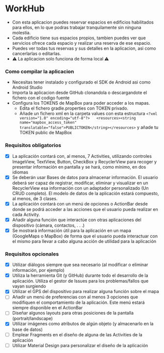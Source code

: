 # WorkHub

- Con esta aplicacion puedes reservar espacios en edificios habilitados para ellos, en lo que podras trabajar tranquilamente sin ninguna molestia.
- Cada edificio tiene sus espacios propios, tambien puedes ver que servicios ofrece cada espacio y realizar una reserva de ese espacio.
- Puedes ver todas tus reservas y sus detalles en la aplicacion, asi como cancerlarlas o editarlas.
- :warning: La aplicacion solo funciona de forma local :warning:

### Como compilar la aplicacion
* Necesitas tener instalado y configurado el SDK de Android asi como Android Studio
* Importa la aplicacion desde GitHub clonandola o descargandote el fichero con el codigo fuente
* Configura los TOKENS de MapBox para poder acceder a los mapas.
    * Edita el fichero gradle.properties con TOKEN privado.
    * Añade un fichero xml en la carpeta values con esta estructura `<?xml version="1.0" encoding="utf-8"?>  
      <resources><string name="mapbox_access_token" translatable="false">PUBLICTOKEN</string></resources>` y añade tu TOKEN public de MapBox

### Requisitos obligatorios
- [x] La aplicación contará con, al menos, 7 Activities, utilizando controles ImageView, TextView, Button, CheckBox y RecyclerView para recoger y presentar información en pantalla y se hará, como mínimo, en dos idiomas
- [x] Se deberán usar Bases de datos para almacenar información. El usuario deberá ser capaz de registrar, modificar, eliminar y visualizar en un RecyclerView esa información con un adaptador personalizado (Un CRUD completo). El modelo de datos de la aplicación estará compuesto, al menos, de 3 clases.
- [x] La aplicación contará con un menú de opciones o ActionBar desde donde se podrá acceder a las acciones que el usuario pueda realizar en cada Activity.
- [x] Añadir alguna función que interactúe con otras aplicaciones del dispositivo (cámara, contactos, . . .)
- [x] Se mostrará información útil para la aplicación en un mapa (GoogleMaps o MapBox) de forma que el usuario pueda interactuar con el mismo para llevar a cabo alguna acción de utilidad para la aplicación

### Requisitos opcionales
- [x] Utilizar diálogos siempre que sea necesario (al modificar o eliminar información, por ejemplo)
- [x] Utiliza la herramienta Git (y GitHub) durante todo el desarrollo de la aplicación. Utiliza el gestor de Issues para los problemas/fallos que vayan surgiendo
- [x] Utilizar el GPS del dispositivo para realizar alguna función sobre el mapa
- [ ] Añadir un menú de preferencias con al menos 3 opciones que modifiquen el comportamiento de la aplicación. Este menú estará siempre disponible en el ActionBar
- [ ] Diseñar algunos layouts para otras posiciones de la pantalla (portrait/landscape)
- [x] Utilizar imágenes como atributos de algún objeto (y almacenarlo en la base de datos)
- [ ] Emplear Fragments en el diseño de alguna de las Activities de la aplicación
- [ ] Utilizar Material Design para personalizar el diseño de la aplicación
